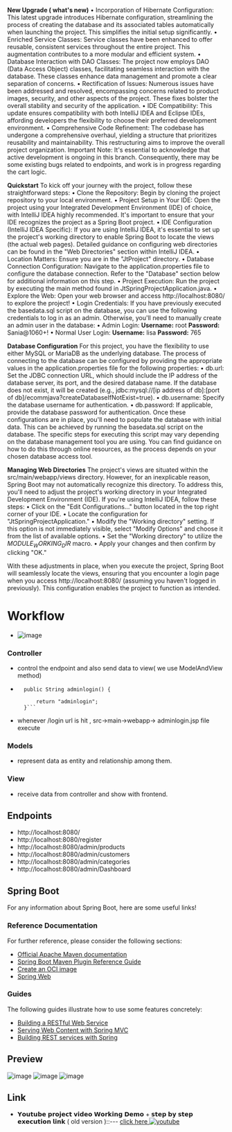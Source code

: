 **New Upgrade ( what's new)**
•	Incorporation of Hibernate Configuration: This latest upgrade introduces Hibernate configuration, streamlining the process of creating the database and its associated tables automatically when launching the project. This simplifies the initial setup significantly.
•	Enriched Service Classes: Service classes have been enhanced to offer reusable, consistent services throughout the entire project. This augmentation contributes to a more modular and efficient system.
•	Database Interaction with DAO Classes: The project now employs DAO (Data Access Object) classes, facilitating seamless interaction with the database. These classes enhance data management and promote a clear separation of concerns.
•	Rectification of Issues: Numerous issues have been addressed and resolved, encompassing concerns related to product images, security, and other aspects of the project. These fixes bolster the overall stability and security of the application.
•	IDE Compatibility: This update ensures compatibility with both IntelliJ IDEA and Eclipse IDEs, affording developers the flexibility to choose their preferred development environment.
•	Comprehensive Code Refinement: The codebase has undergone a comprehensive overhaul, yielding a structure that prioritizes reusability and maintainability. This restructuring aims to improve the overall project organization.
Important Note: It's essential to acknowledge that active development is ongoing in this branch. Consequently, there may be some existing bugs related to endpoints, and work is in progress regarding the cart logic.

**Quickstart**
To kick off your journey with the project, follow these straightforward steps:
•	Clone the Repository: Begin by cloning the project repository to your local environment.
•	Project Setup in Your IDE: Open the project using your Integrated Development Environment (IDE) of choice, with IntelliJ IDEA highly recommended. It's important to ensure that your IDE recognizes the project as a Spring Boot project.
•	IDE Configuration (IntelliJ IDEA Specific): If you are using IntelliJ IDEA, it's essential to set up the project's working directory to enable Spring Boot to locate the views (the actual web pages). Detailed guidance on configuring web directories can be found in the "Web Directories" section within IntelliJ IDEA.
•	Location Matters: Ensure you are in the "JtProject" directory.
•	Database Connection Configuration: Navigate to the application.properties file to configure the database connection. Refer to the "Database" section below for additional information on this step.
•	Project Execution: Run the project by executing the main method found in JtSpringProjectApplication.java.
•	Explore the Web: Open your web browser and access http://localhost:8080/ to explore the project!
•	Login Credentials: If you have previously executed the basedata.sql script on the database, you can use the following credentials to log in as an admin. Otherwise, you'll need to manually create an admin user in the database:
•	Admin Login:
**Username:** root
**Password:** Sania@1060+!
•	Normal User Login:
**Username:** lisa
**Password:** 765


**Database Configuration**
For this project, you have the flexibility to use either MySQL or MariaDB as the underlying database. The process of connecting to the database can be configured by providing the appropriate values in the application.properties file for the following properties:
•	db.url: Set the JDBC connection URL, which should include the IP address of the database server, its port, and the desired database name. If the database does not exist, it will be created (e.g., jdbc:mysql://[ip address of db]:[port of db]/ecommjava?createDatabaseIfNotExist=true).
•	db.username: Specify the database username for authentication.
•	db.password: If applicable, provide the database password for authentication.
Once these configurations are in place, you'll need to populate the database with initial data. This can be achieved by running the basedata.sql script on the database. The specific steps for executing this script may vary depending on the database management tool you are using. You can find guidance on how to do this through online resources, as the process depends on your chosen database access tool.

**Managing Web Directories**
The project's views are situated within the src/main/webapp/views directory. However, for an inexplicable reason, Spring Boot may not automatically recognize this directory. To address this, you'll need to adjust the project's working directory in your Integrated Development Environment (IDE). If you're using IntelliJ IDEA, follow these steps:
•	Click on the "Edit Configurations..." button located in the top right corner of your IDE.
•	Locate the configuration for "JtSpringProjectApplication."
•	Modify the "Working directory" setting. If this option is not immediately visible, select "Modify Options" and choose it from the list of available options.
•	Set the "Working directory" to utilize the $MODULE_WORKING_DIR$ macro.
•	Apply your changes and then confirm by clicking "OK."

With these adjustments in place, when you execute the project, Spring Boot will seamlessly locate the views, ensuring that you encounter a login page when you access http://localhost:8080/ (assuming you haven't logged in previously). This configuration enables the project to function as intended.

# Workflow
- ![image](https://github.com/jaygajera17/E-commerce-project-springBoot/assets/81226571/69951cb7-65e2-4225-8681-2542859aaec6)
### Controller
- control the endpoint and also send data to view( we use ModelAndView method)
- ``` @GetMapping("login")
	public String adminlogin() {
		
		return "adminlogin";
	}```
- whenever /login url is hit , src->main->webapp-> adminlogin.jsp file execute
### Models
- represent data as entity and relationship among them.

### View
- receive data from controller and show with frontend.

## Endpoints
- http://localhost:8080/
- http://localhost:8080/register
- http://localhost:8080/admin/products
- http://localhost:8080/admin/customers
- http://localhost:8080/admin/categories
- http://localhost:8080/admin/Dashboard


## Spring Boot

For any information about Spring Boot, here are some useful links!

### Reference Documentation
For further reference, please consider the following sections:

* [Official Apache Maven documentation](https://maven.apache.org/guides/index.html)
* [Spring Boot Maven Plugin Reference Guide](https://docs.spring.io/spring-boot/docs/2.6.4/maven-plugin/reference/html/)
* [Create an OCI image](https://docs.spring.io/spring-boot/docs/2.6.4/maven-plugin/reference/html/#build-image)
* [Spring Web](https://docs.spring.io/spring-boot/docs/2.6.4/reference/htmlsingle/#boot-features-developing-web-applications)

### Guides
The following guides illustrate how to use some features concretely:

* [Building a RESTful Web Service](https://spring.io/guides/gs/rest-service/)
* [Serving Web Content with Spring MVC](https://spring.io/guides/gs/serving-web-content/)
* [Building REST services with Spring](https://spring.io/guides/tutorials/bookmarks/)

## Preview

![image](https://github.com/jaygajera17/E-commerce-project-springBoot/assets/81226571/02a04d3c-1fc9-418c-b231-639f6525d07e)
![image](https://github.com/jaygajera17/E-commerce-project-springBoot/assets/81226571/24c4451b-43a6-4c23-a78a-786eab4303b0)
![image](https://github.com/jaygajera17/E-commerce-project-springBoot/assets/81226571/93c1baeb-326c-450f-867e-a883900a6644)


## Link
- 𝗬𝗼𝘂𝘁𝘂𝗯𝗲 𝗽𝗿𝗼𝗷𝗲𝗰𝘁 𝘃𝗶𝗱𝗲𝗼 𝗪𝗼𝗿𝗸𝗶𝗻𝗴 𝗗𝗲𝗺𝗼 + 𝘀𝘁𝗲𝗽 𝗯𝘆 𝘀𝘁𝗲𝗽 𝗲𝘅𝗲𝗰𝘂𝘁𝗶𝗼𝗻 𝗹𝗶𝗻𝗸  ( old version )::---  [  click here  ](https://youtu.be/c6WWdINWSlI) [![youtube][youtube-shield]][youtube-url]

[youtube-shield]:https://img.shields.io/youtube/views/c6WWdINWSlI?style=social
[youtube-url]:  https://youtu.be/c6WWdINWSlI
